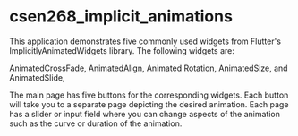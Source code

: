 # csen268_implicit_animations

This application demonstrates five commonly used widgets from Flutter's ImplicitlyAnimatedWidgets library. The following widgets are:

AnimatedCrossFade, AnimatedAlign, Animated Rotation, AnimatedSize, and AnimatedSlide,

The main page has five buttons for the corresponding widgets. Each button will take you to a separate page depicting the desired animation. Each page has a slider or input field where you can change aspects of the animation such as the curve or duration of the animation.
